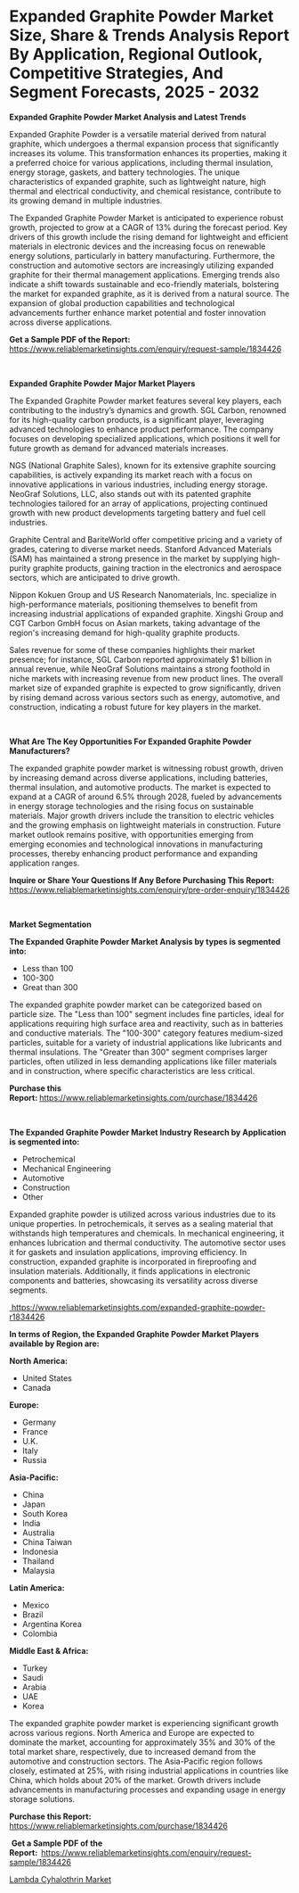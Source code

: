 <p><h1>Expanded Graphite Powder Market Size, Share & Trends Analysis Report By Application, Regional Outlook, Competitive Strategies, And Segment Forecasts, 2025 - 2032</h1></p><p><strong>Expanded Graphite Powder Market Analysis and Latest Trends</strong></p>
<p><p>Expanded Graphite Powder is a versatile material derived from natural graphite, which undergoes a thermal expansion process that significantly increases its volume. This transformation enhances its properties, making it a preferred choice for various applications, including thermal insulation, energy storage, gaskets, and battery technologies. The unique characteristics of expanded graphite, such as lightweight nature, high thermal and electrical conductivity, and chemical resistance, contribute to its growing demand in multiple industries.</p><p>The Expanded Graphite Powder Market is anticipated to experience robust growth, projected to grow at a CAGR of 13% during the forecast period. Key drivers of this growth include the rising demand for lightweight and efficient materials in electronic devices and the increasing focus on renewable energy solutions, particularly in battery manufacturing. Furthermore, the construction and automotive sectors are increasingly utilizing expanded graphite for their thermal management applications. Emerging trends also indicate a shift towards sustainable and eco-friendly materials, bolstering the market for expanded graphite, as it is derived from a natural source. The expansion of global production capabilities and technological advancements further enhance market potential and foster innovation across diverse applications.</p></p>
<p><strong>Get a Sample PDF of the Report:&nbsp;</strong> <a href="https://www.reliablemarketinsights.com/enquiry/request-sample/1834426?utm_campaign=2885&utm_medium=2&utm_source=Github&utm_content=ia&utm_term=01042025&utm_id=expanded-graphite-powder">https://www.reliablemarketinsights.com/enquiry/request-sample/1834426</a></p>
<p>&nbsp;</p>
<p><strong>Expanded Graphite Powder Major Market Players</strong></p>
<p><p>The Expanded Graphite Powder market features several key players, each contributing to the industry’s dynamics and growth. SGL Carbon, renowned for its high-quality carbon products, is a significant player, leveraging advanced technologies to enhance product performance. The company focuses on developing specialized applications, which positions it well for future growth as demand for advanced materials increases.</p><p>NGS (National Graphite Sales), known for its extensive graphite sourcing capabilities, is actively expanding its market reach with a focus on innovative applications in various industries, including energy storage. NeoGraf Solutions, LLC, also stands out with its patented graphite technologies tailored for an array of applications, projecting continued growth with new product developments targeting battery and fuel cell industries.</p><p>Graphite Central and BariteWorld offer competitive pricing and a variety of grades, catering to diverse market needs. Stanford Advanced Materials (SAM) has maintained a strong presence in the market by supplying high-purity graphite products, gaining traction in the electronics and aerospace sectors, which are anticipated to drive growth.</p><p>Nippon Kokuen Group and US Research Nanomaterials, Inc. specialize in high-performance materials, positioning themselves to benefit from increasing industrial applications of expanded graphite. Xingshi Group and CGT Carbon GmbH focus on Asian markets, taking advantage of the region's increasing demand for high-quality graphite products.</p><p>Sales revenue for some of these companies highlights their market presence; for instance, SGL Carbon reported approximately $1 billion in annual revenue, while NeoGraf Solutions maintains a strong foothold in niche markets with increasing revenue from new product lines. The overall market size of expanded graphite is expected to grow significantly, driven by rising demand across various sectors such as energy, automotive, and construction, indicating a robust future for key players in the market.</p></p>
<p>&nbsp;</p>
<p><strong>What Are The Key Opportunities For Expanded Graphite Powder Manufacturers?</strong></p>
<p><p>The expanded graphite powder market is witnessing robust growth, driven by increasing demand across diverse applications, including batteries, thermal insulation, and automotive products. The market is expected to expand at a CAGR of around 6.5% through 2028, fueled by advancements in energy storage technologies and the rising focus on sustainable materials. Major growth drivers include the transition to electric vehicles and the growing emphasis on lightweight materials in construction. Future market outlook remains positive, with opportunities emerging from emerging economies and technological innovations in manufacturing processes, thereby enhancing product performance and expanding application ranges.</p></p>
<p><strong>Inquire or Share Your Questions If Any Before Purchasing This Report:</strong> <a href="https://www.reliablemarketinsights.com/enquiry/pre-order-enquiry/1834426?utm_campaign=2885&utm_medium=2&utm_source=Github&utm_content=ia&utm_term=01042025&utm_id=expanded-graphite-powder">https://www.reliablemarketinsights.com/enquiry/pre-order-enquiry/1834426</a></p>
<p>&nbsp;</p>
<p><strong>Market Segmentation</strong></p>
<p><strong>The Expanded Graphite Powder Market Analysis by types is segmented into:</strong></p>
<p><ul><li>Less than 100</li><li>100-300</li><li>Great than 300</li></ul></p>
<p><p>The expanded graphite powder market can be categorized based on particle size. The "Less than 100" segment includes fine particles, ideal for applications requiring high surface area and reactivity, such as in batteries and conductive materials. The "100-300" category features medium-sized particles, suitable for a variety of industrial applications like lubricants and thermal insulations. The "Greater than 300" segment comprises larger particles, often utilized in less demanding applications like filler materials and in construction, where specific characteristics are less critical.</p></p>
<p><strong>Purchase this Report:&nbsp;</strong><a href="https://www.reliablemarketinsights.com/purchase/1834426?utm_campaign=2885&utm_medium=2&utm_source=Github&utm_content=ia&utm_term=01042025&utm_id=expanded-graphite-powder">https://www.reliablemarketinsights.com/purchase/1834426</a></p>
<p>&nbsp;</p>
<p><strong>The Expanded Graphite Powder Market Industry Research by Application is segmented into:</strong></p>
<p><ul><li>Petrochemical</li><li>Mechanical Engineering</li><li>Automotive</li><li>Construction</li><li>Other</li></ul></p>
<p><p>Expanded graphite powder is utilized across various industries due to its unique properties. In petrochemicals, it serves as a sealing material that withstands high temperatures and chemicals. In mechanical engineering, it enhances lubrication and thermal conductivity. The automotive sector uses it for gaskets and insulation applications, improving efficiency. In construction, expanded graphite is incorporated in fireproofing and insulation materials. Additionally, it finds applications in electronic components and batteries, showcasing its versatility across diverse segments.</p></p>
<p><a href="https://www.reliablemarketinsights.com/expanded-graphite-powder-r1834426?utm_campaign=2885&utm_medium=2&utm_source=Github&utm_content=ia&utm_term=01042025&utm_id=expanded-graphite-powder">&nbsp;https://www.reliablemarketinsights.com/expanded-graphite-powder-r1834426</a></p>
<p><strong>In terms of Region, the Expanded Graphite Powder Market Players available by Region are:</strong></p>
<p>
    <p> <strong> North America: </strong>
        <ul>
            <li>United States</li>
            <li>Canada</li>
        </ul>
        </p> 
    <p> <strong> Europe: </strong>
        <ul>
            <li>Germany</li>
            <li>France</li>
            <li>U.K.</li>
            <li>Italy</li>
            <li>Russia</li>
        </ul>
        </p> 
    <p> <strong> Asia-Pacific: </strong>
        <ul>
            <li>China</li>
            <li>Japan</li>
            <li>South Korea</li>
            <li>India</li>
            <li>Australia</li>
            <li>China Taiwan</li>
            <li>Indonesia</li>
            <li>Thailand</li>
            <li>Malaysia</li>
        </ul>
        </p> 
    <p> <strong> Latin America: </strong>
        <ul>
            <li>Mexico</li>
            <li>Brazil</li>
            <li>Argentina Korea</li>
            <li>Colombia</li>
        </ul>
        </p> 
    <p> <strong> Middle East & Africa: </strong>
        <ul>
            <li>Turkey</li>
            <li>Saudi</li>
            <li>Arabia</li>
            <li>UAE</li>
            <li>Korea</li>
        </ul>
    </p>
    </p>
<p><p>The expanded graphite powder market is experiencing significant growth across various regions. North America and Europe are expected to dominate the market, accounting for approximately 35% and 30% of the total market share, respectively, due to increased demand from the automotive and construction sectors. The Asia-Pacific region follows closely, estimated at 25%, with rising industrial applications in countries like China, which holds about 20% of the market. Growth drivers include advancements in manufacturing processes and expanding usage in energy storage solutions.</p></p>
<p><strong>Purchase this Report: </strong><a href="https://www.reliablemarketinsights.com/purchase/1834426?utm_campaign=2885&utm_medium=2&utm_source=Github&utm_content=ia&utm_term=01042025&utm_id=expanded-graphite-powder">https://www.reliablemarketinsights.com/purchase/1834426</a></p>
<p>&nbsp;<strong>Get a Sample PDF of the Report:&nbsp;&nbsp;</strong><a href="https://www.reliablemarketinsights.com/enquiry/request-sample/1834426?utm_campaign=2885&utm_medium=2&utm_source=Github&utm_content=ia&utm_term=01042025&utm_id=expanded-graphite-powder">https://www.reliablemarketinsights.com/enquiry/request-sample/1834426</a></p>
<p><strong></strong></p>
<p><p><a href="https://github.com/berbelsagwan/Market-Research-Report-List-1/blob/main/lambda-cyhalothrin-market.md?utm_campaign=2885&utm_medium=2&utm_source=Github&utm_content=ia&utm_term=01042025&utm_id=expanded-graphite-powder">Lambda Cyhalothrin Market</a></p></p>